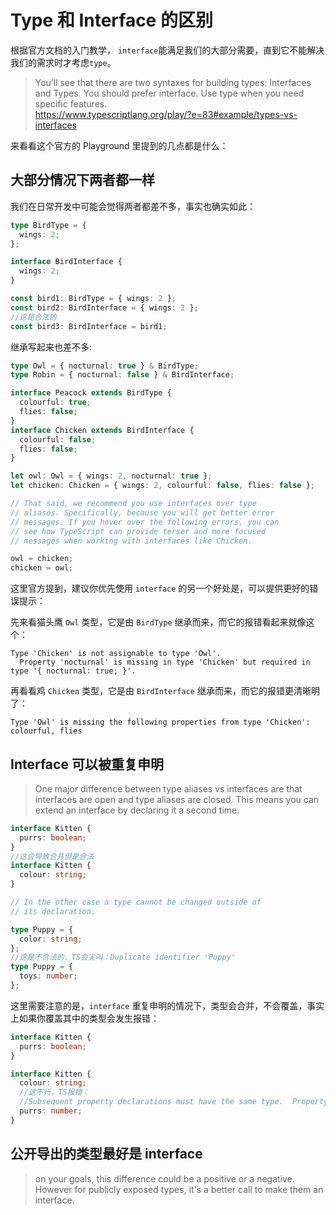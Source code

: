 # Type 和 Interface 的区别

根据官方文档的入门教学， `interface`能满足我们的大部分需要，直到它不能解决我们的需求时才考虑`type`。

> You’ll see that there are two syntaxes for building types: Interfaces and Types. You should prefer interface. Use type when you need specific features.  
> https://www.typescriptlang.org/play/?e=83#example/types-vs-interfaces

来看看这个官方的 Playground 里提到的几点都是什么：

## 大部分情况下两者都一样

我们在日常开发中可能会觉得两者都差不多，事实也确实如此：

```ts
type BirdType = {
  wings: 2;
};

interface BirdInterface {
  wings: 2;
}

const bird1: BirdType = { wings: 2 };
const bird2: BirdInterface = { wings: 2 };
//这是合法的
const bird3: BirdInterface = bird1;
```

继承写起来也差不多:

```ts
type Owl = { nocturnal: true } & BirdType;
type Robin = { nocturnal: false } & BirdInterface;

interface Peacock extends BirdType {
  colourful: true;
  flies: false;
}
interface Chicken extends BirdInterface {
  colourful: false;
  flies: false;
}

let owl: Owl = { wings: 2, nocturnal: true };
let chicken: Chicken = { wings: 2, colourful: false, flies: false };

// That said, we recommend you use interfaces over type
// aliases. Specifically, because you will get better error
// messages. If you hover over the following errors, you can
// see how TypeScript can provide terser and more focused
// messages when working with interfaces like Chicken.

owl = chicken;
chicken = owl;
```

这里官方提到，建议你优先使用 `interface` 的另一个好处是，可以提供更好的错误提示：

先来看猫头鹰 `Owl` 类型，它是由 `BirdType` 继承而来，而它的报错看起来就像这个：

```
Type 'Chicken' is not assignable to type 'Owl'.
  Property 'nocturnal' is missing in type 'Chicken' but required in type '{ nocturnal: true; }'.
```

再看看鸡 `Chicken` 类型，它是由 `BirdInterface` 继承而来，而它的报错更清晰明了：

```
Type 'Owl' is missing the following properties from type 'Chicken': colourful, flies
```

## Interface 可以被重复申明

> One major difference between type aliases vs interfaces are that interfaces are open and type aliases are closed.
> This means you can extend an interface by declaring it a second time.

```ts
interface Kitten {
  purrs: boolean;
}
//这会导致合并但是合法
interface Kitten {
  colour: string;
}

// In the other case a type cannot be changed outside of
// its declaration.

type Puppy = {
  color: string;
};
//这是不合法的，TS会尖叫：Duplicate identifier 'Puppy'
type Puppy = {
  toys: number;
};
```

这里需要注意的是，`interface` 重复申明的情况下，类型会合并，不会覆盖，事实上如果你覆盖其中的类型会发生报错：

```ts
interface Kitten {
  purrs: boolean;
}

interface Kitten {
  colour: string;
  //这不行，TS报错：
  //Subsequent property declarations must have the same type.  Property 'purrs' must be of type 'boolean', but here has type 'number'
  purrs: number;
}
```

## 公开导出的类型最好是 interface

> on your goals, this difference could be a positive or a negative. However for publicly exposed types, it's a better call to make them an interface.

